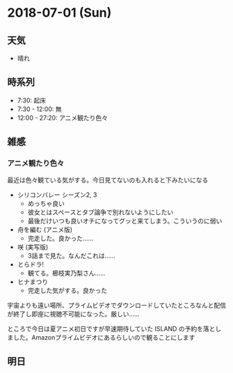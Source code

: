# 2018-07-01 (Sun)

## 天気

- 晴れ

## 時系列

- 7:30: 起床
- 7:30 - 12:00: 無
- 12:00 - 27:20: アニメ観たり色々

## 雑感

### アニメ観たり色々

最近は色々観ている気がする。今日見てないのも入れると下みたいになる

- シリコンバレー シーズン2, 3
  - めっちゃ良い
  - 彼女とはスペースとタブ論争で別れないようにしたい
  - 最後だけいつも良いオチになってグッと来てしまう。こういうのに弱い
- 舟を編む (アニメ版)
  - 完走した。良かった……
- 咲 (実写版)
  - 3話まで見た。なんだこれは……
- とらドラ!
  - 観てる。櫛枝実乃梨さん……
- ヒナまつり
  - 完走した気がする。良かった

宇宙よりも遠い場所、プライムビデオでダウンロードしていたところなんと配信が終了し即座に視聴不可能になった。厳しい……

ところで今日は夏アニメ初日ですが早速期待していた ISLAND の予約を落としました。Amazonプライムビデオにあるらしいので観ることにします

## 明日

